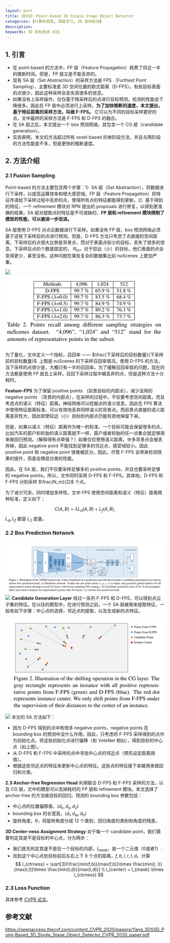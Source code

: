 ```yaml
---
layout: post
title: 3DSSD：Point-based 3D Single Stage Object Detector
categories: [计算机视觉, 深度学习, 3D 目标检测]
description: 
keywords: 3D 目标检测 点云
---
```


## 1. 引言
- 在 point-based 的方法中，FP 层（Feature Propagation）耗费了将近一半的推断时间。但是，FP 层又是不能丢弃的。
- 现有 SA 层（Set Abstraction）的采样方法是 FPS （Furthest Point Sampling），主要标准是 3D 空间位置的欧式距离（D-FPS）。有些目标表面的点很少，因此这种采样会丢失其很多的信息。
- 如果没有上采样操作，仅仅基于降采样后的点进行目标预测，检测的性能会下降很多。因此在 FP 层中必须进行上采样。**为了加快推断的速度，本文提出，基于特征距离的采样方法，叫做 F-FPS。** 它可以为不同的目标采样更好的点。文中最终的采样方法是 F-FPS 和 D-FPS 的融合。
- 在 SA 层之后，本文提出一个 box 预测网络，其包含一个 CG 层（candidate generation）。
- 实验表明，本文的方法超过所有 voxel-based 的单阶段方法，并且与两阶段的方法性能差不多，但是更快的推断速度。

## 2. 方法介绍
### 2.1 Fusion Sampling
Point-based 的方法主要包含两个步骤：1）SA 层（Set Abstraction），将数据进行下采样，以提高运算效率和增大感受域。FP 层（Feature Propagation）将特征传递给下采样过程中丢弃的点，使得所有点的特征都能得到更新。2）基于得到的特征，一个 refinement 模块对 RPN 提出的 proposals 进行修复，以得到更准确的结果。SA 层对提取点的特征是不可或缺的，**FP 层和 refinement 模块限制了模型的性能，可以被进一步改进。**

SA 层使用 D-FPS 对点云数据进行下采样。如果没有 FP 层，box 预测网络必须基于这些下采样后的点进行预测。但是，D-FPS 方法只考虑了点直接的空间距离，下采样后的点很大比例是背景点，而对于表面点较少的目标，丢失了很多的信息。下采样后点的个数是固定的， $N_m$，对于较远（小）的目标，他们表面的点会变得更少，甚至没有。这种问题在某些复杂的数据集比如 nuScenes 上更加严重。

![]({{site.url}}/images/posts/3d/2020-11-14-3dssd-01.PNG)
![](../images/posts/3d/2020-11-14-3dssd-01.PNG)

<!-- ![]({{site.baseurl}}/images/posts/3d/2020-11-14-3dssd-01.PNG){:class="img-responsive"} -->

为了量化，文中定义一个指标，召回率 —— $\frac{下采样后的目标数量}{下采样前的目标数量}$. 上图是 nuScenes 的下采样召回率情况。使用 D-FPS 的方法，当下采样的点很少是，大概只有一半的召回率。为了缓解召回率低的问题，现在的方法都是使用 FP 层去上采样，召回下采样过程中被丢弃的点，但是这种方法十分耗时。

**Feature-FPS** 
为了保留 positive points （前景目标的内部点），减少没用的 negative points （背景的内部点），在采样的过程中，不仅要考虑空间距离，而且考虑点的语义（特征）距离。神经网络可以挖掘点的语义信息，因此在 FPS 算法中使用特征距离标准，可以有效地丢弃同样语义的背景点。而前景点直接的语义距离差异性大，因此即使较远（小）目标的内部点仍能有效地保留下来。

但是，如果以语义（特征）距离作为唯一的标准，一个目标可能会保留很多的点，比如汽车的窗户和轮胎的语义距离就不一样，窗户或者轮胎的任一点集合就足够用来做回归预测。（解释得有点牵强？）如果仅仅使用语义距离，许多背景点会被丢弃掉，因此 negative point 不能找到足够多的邻近点，感受域较小。因此 positive point 和 negative point 很难被区分。因此，尽管 F-FPS 会带来检测效果的提升，但是会降低分类的性能。

因此，在 SA 层，我们不仅要采样足够多的 positive points，并且也要采样足够的 negative points。所以，文中同时采用 D-FPS 和 F-FPS。具体地，D-FPS 和 F-FPS 分别采样 $\frac{N_m}{2}$ 个点。

为了减少冗余，同时增加多样性，文中 FPS 使用空间距离和语义（特征）距离两种标准，定义如下：

$$
C(A,B) =\lambda L_d(A,B)+L_f(A,B), 
$$
$L_d, L_f$ 都是 $L_2$ 度量。

### 2.2 Box Prediction Network

![](../images/2020-11/3dssd-02.png)
![]({{site.url}}/images/2020-11/3dssd-02.png)
**Candidate Generation Layer**
经过一系列 F-FPS 和 D-FPS，可以得到点云子集的特征。在以往的模型中，在进行预测之前，一个 SA 层被用来提取特征，一般有如下步骤：中心点的选择，邻近点的提取，以及生成新的点特征。

![](../images/2020-11/3dssd-03.png)
![]({{site.url}}/images/2020-11/3dssd-03.png)
本文的 SA 方法如下：
- 因为 D-FPS 得到的点中有很多 negative points，negative points 在 bounding box 的预测中没什么作用。因此，只考虑将 F-FPS 采样得到的点作为初始化点。将这些初始化点进行偏移（和 VoteNet 相似），得到目标的中心点（如上图）。
- 从 D-FPS 和 F-FPS 中采样的点中寻找中心点的邻近点（预先设定距离阈值）。
- 根据这些邻近点的特征来更新中心点的特征。这些点的特征接下来被用来做回归和分类。

**2.3 Anchor-free Regression Head**
利用联合 D-FPS 和 F-FPS 采样的方法，以及 CG 层，文中的模型可以去掉耗时的 FP 层和 refinement 模块。本文选择了 anchor-free 的方法做目标的回归。预测的 bounding box 参数包括：
- 中心点的位置偏移值，$(d_x, d_y, d_z)$
- bounding box 的长宽高，$(d_l, d_w, d_h)$ 
- 旋转角度，$\theta$，将旋转角度分成 12 个类别，回归角度的类别和角度的残差。

**3D Center-ness Assignment Strategy**
对于每一个 candidate point，我们需要判定其是不是目标的中心点，分为两步：
- 我们首先判定其是不是在一个目标的内部，$l_{mask}$，是一个二元值（0或者1）.
- 找到这个中心点到目标前后左右上下 6 个点的距离，$f,b,l,r,t,d$。计算 
  $$
  l_{ctrness} = \sqrt[3]{\frac{min(f,b)}{max(f,b)}\times \frac{min(r, l)}{max(r,l)}\times \frac{min(t,d)}{max(t,d)}} \\
  l_{center} = l_{mask} \times l_{ctrness}
  $$
  
### 2.3 Loss Function
具体参考 [CVPR 论文](https://openaccess.thecvf.com/content_CVPR_2020/papers/Yang_3DSSD_Point-Based_3D_Single_Stage_Object_Detector_CVPR_2020_paper.pdf)。

## 参考文献
https://openaccess.thecvf.com/content_CVPR_2020/papers/Yang_3DSSD_Point-Based_3D_Single_Stage_Object_Detector_CVPR_2020_paper.pdf





